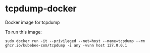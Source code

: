 # tcpdump-docker
Docker image for tcpdump

To run this image:

```
sudo docker run -it --privileged --net=host --name=tcpdump --rm ghcr.io/kubebee-com/tcpdump -i any -vvnn host 127.0.0.1
```